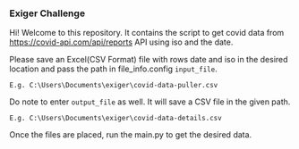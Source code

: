 <h3>Exiger Challenge</h3>

Hi! Welcome to this repository. It contains the script to get covid data from https://covid-api.com/api/reports API using iso and the date.

Please save an Excel(CSV Format) file with rows date and iso in the desired location and pass the path in file_info.config `input_file`.

`E.g. C:\Users\Documents\exiger\covid-data-puller.csv`

Do note to enter `output_file` as well. It will save a CSV file in the given path.

`E.g. C:\Users\Documents\exiger\covid-data-details.csv`

Once the files are placed, run the main.py to get the desired data.